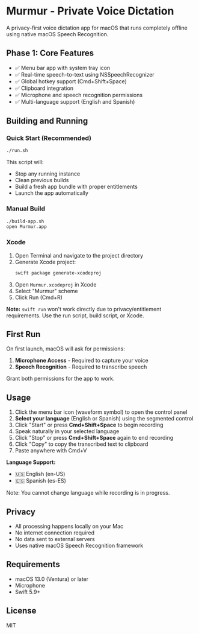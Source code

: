 # Murmur - Private Voice Dictation

A privacy-first voice dictation app for macOS that runs completely offline using native macOS Speech Recognition.

## Phase 1: Core Features

- ✅ Menu bar app with system tray icon
- ✅ Real-time speech-to-text using NSSpeechRecognizer
- ✅ Global hotkey support (Cmd+Shift+Space)
- ✅ Clipboard integration
- ✅ Microphone and speech recognition permissions
- ✅ Multi-language support (English and Spanish)

## Building and Running

### Quick Start (Recommended)
```bash
./run.sh
```

This script will:
- Stop any running instance
- Clean previous builds
- Build a fresh app bundle with proper entitlements
- Launch the app automatically

### Manual Build
```bash
./build-app.sh
open Murmur.app
```

### Xcode
1. Open Terminal and navigate to the project directory
2. Generate Xcode project:
   ```bash
   swift package generate-xcodeproj
   ```
3. Open `Murmur.xcodeproj` in Xcode
4. Select "Murmur" scheme
5. Click Run (Cmd+R)

**Note:** `swift run` won't work directly due to privacy/entitlement requirements. Use the run script, build script, or Xcode.

## First Run

On first launch, macOS will ask for permissions:
1. **Microphone Access** - Required to capture your voice
2. **Speech Recognition** - Required to transcribe speech

Grant both permissions for the app to work.

## Usage

1. Click the menu bar icon (waveform symbol) to open the control panel
2. **Select your language** (English or Spanish) using the segmented control
3. Click "Start" or press **Cmd+Shift+Space** to begin recording
4. Speak naturally in your selected language
5. Click "Stop" or press **Cmd+Shift+Space** again to end recording
6. Click "Copy" to copy the transcribed text to clipboard
7. Paste anywhere with Cmd+V

**Language Support:**
- 🇺🇸 English (en-US)
- 🇪🇸 Spanish (es-ES)

Note: You cannot change language while recording is in progress.

## Privacy

- All processing happens locally on your Mac
- No internet connection required
- No data sent to external servers
- Uses native macOS Speech Recognition framework

## Requirements

- macOS 13.0 (Ventura) or later
- Microphone
- Swift 5.9+

## License

MIT

